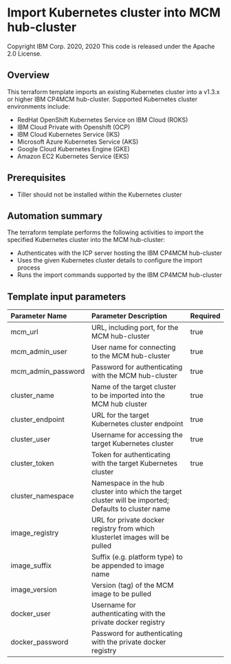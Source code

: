 # Import Kubernetes cluster into MCM hub-cluster
Copyright IBM Corp. 2020, 2020
This code is released under the Apache 2.0 License.

## Overview
This terraform template imports an existing Kubernetes cluster into a v1.3.x or higher IBM CP4MCM hub-cluster.
Supported Kubernetes cluster environments include:
* RedHat OpenShift Kubernetes Service on IBM Cloud (ROKS)
* IBM Cloud Private with Openshift (OCP)
* IBM Cloud Kubernetes Service (IKS)
* Microsoft Azure Kubernetes Service (AKS)
* Google Cloud Kubernetes Engine (GKE)
* Amazon EC2 Kubernetes Service (EKS)

## Prerequisites
* Tiller should not be installed within the Kubernetes cluster

## Automation summary
The terraform template performs the following activities to import the specified Kubernetes cluster into the MCM hub-cluster:
* Authenticates with the ICP server hosting the IBM CP4MCM hub-cluster
* Uses the given Kubernetes cluster details to configure the import process
* Runs the import commands supported by the IBM CP4MCM hub-cluster

## Template input parameters

| Parameter Name                  | Parameter Description | Required |
| :---                            | :--- | :--- |
| mcm\_url                        | URL, including port, for the MCM hub-cluster | true |
| mcm\_admin\_user                | User name for connecting to the MCM hub-cluster | true |
| mcm\_admin\_password            | Password for authenticating with the MCM hub-cluster | true |
| cluster_name                    | Name of the target cluster to be imported into the MCM hub cluster | true |
| cluster_endpoint                | URL for the target Kubernetes cluster endpoint | true |
| cluster_user                    | Username for accessing the target Kubernetes cluster | true |
| cluster_token                   | Token for authenticating with the target Kubernetes cluster | true |
| cluster_namespace               | Namespace in the hub cluster into which the target cluster will be imported; Defaults to cluster name | |
| image_registry                  | URL for private docker registry from which klusterlet images will be pulled | |
| image_suffix                    | Suffix (e.g. platform type) to be appended to image name | |
| image_version                   | Version (tag) of the MCM image to be pulled | |
| docker_user                     | Username for authenticating with the private docker registry | |
| docker_password                 | Password for authenticating with the private docker registry | |
